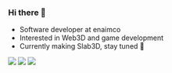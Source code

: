### Hi there 👋

- Software developer at enaimco
- Interested in Web3D and game development
- Currently making Slab3D, stay tuned 👀

  
![](https://img.shields.io/badge/day%20📅-0-blue)
![](https://img.shields.io/badge/stars%20⭐-0-yellow)
![](https://img.shields.io/badge/days%20completed-0-red)
